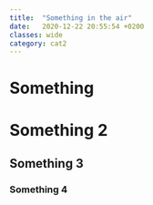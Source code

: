 ```yaml
---
title:  "Something in the air"
date:   2020-12-22 20:55:54 +0200
classes: wide
category: cat2
---
```


# Something

# Something 2

## Something 3

### Something 4